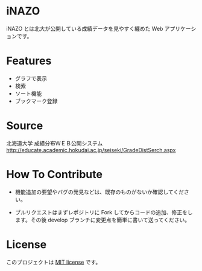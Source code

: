 # iNAZO

iNAZO とは北大が公開している成績データを見やすく纏めた Web アプリケーションです。

# Features

- グラフで表示
- 検索
- ソート機能
- ブックマーク登録

# Source

北海道大学 成績分布ＷＥＢ公開システム
http://educate.academic.hokudai.ac.jp/seiseki/GradeDistSerch.aspx

# How To Contribute

- 機能追加の要望やバグの発見などは、既存のものがないか確認してください。

- プルリクエストはまずレポジトリに Fork してからコードの追加、修正をします。その後 develop ブランチに変更点を簡単に書いて送ってください。

# License

このプロジェクトは [MIT license](https://en.wikipedia.org/wiki/MIT_License) です。
